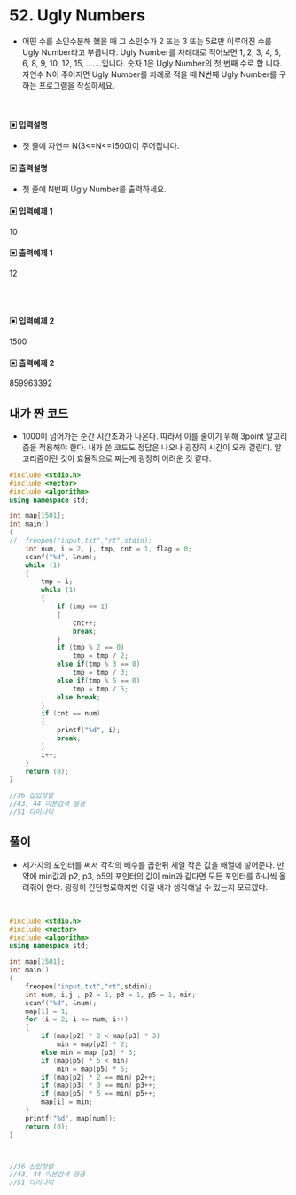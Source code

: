 # 52. Ugly Numbers


* 어떤 수를 소인수분해 했을 때 그 소인수가 2 또는 3 또는 5로만 이루어진 수를 Ugly Number라고 부릅니다. Ugly Number를 차례대로 적어보면 1, 2, 3, 4, 5, 6, 8, 9, 10, 12, 15, .......입니다. 숫자 1은 Ugly Number의 첫 번째 수로 합
니다. 자연수 N이 주어지면 Ugly Number를 차례로 적을 때 N번째 Ugly Number를 구하는 
프로그램을 작성하세요.


<br/>



#### ▣ 입력설명

* 첫 줄에 자연수 N(3<=N<=1500)이 주어집니다. 







#### ▣ 출력설명

* 첫 줄에 N번째 Ugly Number를 출력하세요.







#### ▣ 입력예제 1
10






#### ▣ 출력예제 1
12

<br/>
<br/>

#### ▣ 입력예제 2
1500






#### ▣ 출력예제 2
859963392


## 내가 짠 코드
* 1000이 넘어가는 순간 시간초과가 나온다. 따라서 이를 줄이기 위해 3point 알고리즘을 적용해야 한다. 내가 쓴 코드도 정답은 나오나 굉장히 시간이 오래 걸린다. 알고리즘이란 것이 효율적으로 짜는게 굉장히 어려운 것 같다.

```c++
#include <stdio.h>
#include <vector>
#include <algorithm>
using namespace std;

int map[1501];
int main()
{
//	freopen("input.txt","rt",stdin);
	int num, i = 2, j, tmp, cnt = 1, flag = 0;
	scanf("%d", &num);
	while (1)
	{
		tmp = i;
		while (1)
		{
			if (tmp == 1)
			{
				cnt++;
				break;
			}
			if (tmp % 2 == 0)
				tmp = tmp / 2;
			else if(tmp % 3 == 0)
				tmp = tmp / 3;
			else if(tmp % 5 == 0)
				tmp = tmp / 5;
			else break;
		}
		if (cnt == num)
		{
			printf("%d", i);
			break;
		}
		i++;
	}
	return (0);
}

//36 삽입정렬 
//43, 44 이분검색 응용 
//51 다이나믹 


```

## 풀이
* 세가지의 포인터를 써서 각각의 배수를 곱한뒤 제일 작은 값을 배열에 넣어준다. 만약에 min값과 p2, p3, p5의 포인터의 값이 min과 같다면 모든 포인터를 하나씩 올려줘야 한다. 굉장히 간단명료하지만 이걸 내가 생각해낼 수 있는지 모르겠다.
<br/>

```c++
#include <stdio.h>
#include <vector>
#include <algorithm>
using namespace std;

int map[1501];
int main()
{
	freopen("input.txt","rt",stdin);
	int num, i,j , p2 = 1, p3 = 1, p5 = 1, min;
	scanf("%d", &num);
	map[1] = 1;
	for (i = 2; i <= num; i++)
	{
		if (map[p2] * 2 < map[p3] * 3)
			min = map[p2] * 2;
		else min = map [p3] * 3;
		if (map[p5] * 5 < min)
			min = map[p5] * 5;
		if (map[p2] * 2 == min) p2++;
		if (map[p3] * 3 == min) p3++;
		if (map[p5] * 5 == min) p5++;
		map[i] = min;
	}
	printf("%d", map[num]);
	return (0);
}



//36 삽입정렬 
//43, 44 이분검색 응용 
//51 다이나믹 


```

